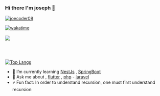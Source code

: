 ###  Hi there I'm joseph  👋


<p align="left"> <a href="https://twitter.com/joecoder08" target="blank"><img src="https://img.shields.io/twitter/follow/joecoder08?logo=twitter&style=for-the-badge" alt="joecoder08" /></a> </p>

[![wakatime](https://wakatime.com/badge/user/27d3ec9f-a012-4175-b8a4-ec0693f49b3f.svg)](https://wakatime.com/@jodeveloper)
<br>
</br>
<a href="https://github.com/unacorbatanegra">
  <img align="center" src="https://github-readme-stats.vercel.app/api?username=jodeveloper&&count_private=false&theme=cobalt&show_icons=true" />
</a>

<br>
</br>


[![Top Langs](https://github-readme-stats.vercel.app/api/top-langs/?username=jodeveloper&layout=compact&theme=cobalt)](https://github.com/JoDeveloper/)



<p align="left"> 
  
- 🌱 I’m currently learning [NestJs](https://nestjs.com/) , [SpringBoot](https://spring.io/)
- 💬 Ask me about , [flutter](https://flutter.dev/) , [php](https://www.php.net/) - [laravel](http://laravel.com/)
- ⚡ Fun fact: In order to understand recursion, one must first understand recursion
  
</p>







